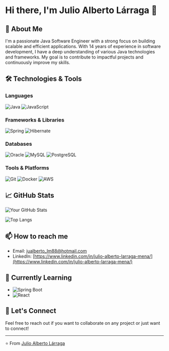 # Hi there, I'm Julio Alberto Lárraga 👋

## 🚀 About Me

I'm a passionate Java Software Engineer with a strong focus on building scalable and efficient applications. With 14 years of experience in software development, I have a deep understanding of various Java technologies and frameworks. My goal is to contribute to impactful projects and continuously improve my skills.

## 🛠️ Technologies & Tools

### Languages

![Java](https://img.shields.io/badge/Java-ED8B00?style=for-the-badge&logo=java&logoColor=white)
![JavaScript](https://img.shields.io/badge/JavaScript-F7DF1E?style=for-the-badge&logo=javascript&logoColor=black)

### Frameworks & Libraries

![Spring](https://img.shields.io/badge/Spring-6DB33F?style=for-the-badge&logo=spring&logoColor=white)
![Hibernate](https://img.shields.io/badge/Hibernate-59666C?style=for-the-badge&logo=hibernate&logoColor=white)

### Databases

![Oracle](https://img.shields.io/badge/Oracle-F80000?style=for-the-badge&logo=oracle&logoColor=black) 
![MySQL](https://img.shields.io/badge/MySQL-4479A1?style=for-the-badge&logo=mysql&logoColor=white)
![PostgreSQL](https://img.shields.io/badge/PostgreSQL-336791?style=for-the-badge&logo=postgresql&logoColor=white)

### Tools & Platforms

![Git](https://img.shields.io/badge/Git-F05032?style=for-the-badge&logo=git&logoColor=white)
![Docker](https://img.shields.io/badge/Docker-2496ED?style=for-the-badge&logo=docker&logoColor=white)
![AWS](https://img.shields.io/badge/AWS-232F3E?style=for-the-badge&logo=amazon-aws&logoColor=white)

## 📈 GitHub Stats

![Your GitHub Stats](https://github-readme-stats.vercel.app/api?username=yourusername&show_icons=true&theme=radical)

![Top Langs](https://github-readme-stats.vercel.app/api/top-langs/?username=yourusername&layout=compact&theme=radical)


## 📫 How to reach me

- Email: [jualberto_lm88@hotmail.com](mailto:jualberto_lm88@hotmail.com)
- LinkedIn: [https://www.linkedin.com/in/julio-alberto-larraga-mena/](https://www.linkedin.com/in/julio-alberto-larraga-mena/)

## 🌱 Currently Learning

- ![Spring Boot](https://img.shields.io/badge/Spring%20Boot-6DB33F?style=for-the-badge&logo=spring-boot&logoColor=white)
- ![React](https://img.shields.io/badge/React-61DAFB?style=for-the-badge&logo=react&logoColor=black)

## 🤝 Let's Connect

Feel free to reach out if you want to collaborate on any project or just want to connect!

---
⭐️ From [Julio Alberto Lárraga](https://github.com/albertinho88)
